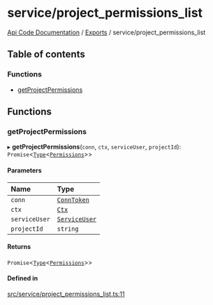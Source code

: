 # service/project\_permissions\_list
 
[Api Code Documentation](../README.md) / [Exports](../modules.md) / service/project\_permissions\_list

## Table of contents

### Functions

- [getProjectPermissions](service_project_permissions_list.md#getprojectpermissions)

## Functions

### getProjectPermissions

▸ **getProjectPermissions**(`conn`, `ctx`, `serviceUser`, `projectId`): `Promise`\<[`Type`](result.md#type)\<[`Permissions`](service_domain_permissions.md#permissions)\>\>

#### Parameters

| Name | Type |
| :------ | :------ |
| `conn` | [`ConnToken`](service_conn.md#conntoken) |
| `ctx` | [`Ctx`](../interfaces/lib_ctx.Ctx.md) |
| `serviceUser` | [`ServiceUser`](../interfaces/service_domain_organization_service_user.ServiceUser.md) |
| `projectId` | `string` |

#### Returns

`Promise`\<[`Type`](result.md#type)\<[`Permissions`](service_domain_permissions.md#permissions)\>\>

#### Defined in

[src/service/project_permissions_list.ts:11](https://github.com/openkfw/TruBudget/blob/2e83742/api/src/service/project_permissions_list.ts#L11)
